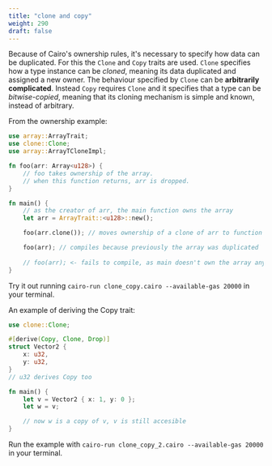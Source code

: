 ```yaml
---
title: "clone and copy"
weight: 290
draft: false
---
```


Because of Cairo's ownership rules, it's necessary to specify how data can be duplicated. For this the `Clone` and `Copy` traits are used. `Clone` specifies how a type instance can be *cloned*, meaning its data duplicated and assigned a new owner. The behaviour specified by `Clone` can be **arbitrarily complicated**. Instead `Copy` requires `Clone` and it specifies that a type can be *bitwise-copied*, meaning that its cloning mechanism is simple and known, instead of arbitrary.

From the ownership example:

```rust {.codebox}
use array::ArrayTrait;
use clone::Clone;
use array::ArrayTCloneImpl;

fn foo(arr: Array<u128>) {
    // foo takes ownership of the array.
    // when this function returns, arr is dropped.
}

fn main() {
    // as the creator of arr, the main function owns the array
    let arr = ArrayTrait::<u128>::new();

    foo(arr.clone()); // moves ownership of a clone of arr to function call

    foo(arr); // compiles because previously the array was duplicated
    
    // foo(arr); <- fails to compile, as main doesn't own the array anymore
}
```
Try it out running `cairo-run clone_copy.cairo --available-gas 20000` in your terminal.

An example of deriving the Copy trait:

```rust {.codebox}
use clone::Clone;

#[derive(Copy, Clone, Drop)]
struct Vector2 {
    x: u32,
    y: u32,
}
// u32 derives Copy too

fn main() {
    let v = Vector2 { x: 1, y: 0 };
    let w = v;

    // now w is a copy of v, v is still accesible
}
```
Run the example with `cairo-run clone_copy_2.cairo --available-gas 20000` in your terminal.
